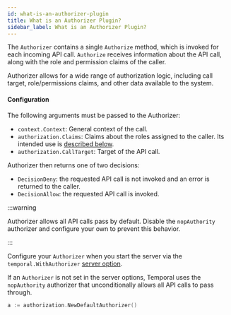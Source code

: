 ```yaml
---
id: what-is-an-authorizer-plugin
title: What is an Authorizer Plugin?
sidebar_label: What is an Authorizer Plugin?
---
```


The `Authorizer` contains a single `Authorize` method, which is invoked for each incoming API call.
`Authorize` receives information about the API call, along with the role and permission claims of the caller.

Authorizer allows for a wide range of authorization logic, including call target, role/permissions claims, and other data available to the system.

#### Configuration

The following arguments must be passed to the Authorizer:

- `context.Context`: General context of the call.
- `authorization.Claims`: Claims about the roles assigned to the caller. Its intended use is [described below](#claims).
- `authorization.CallTarget`: Target of the API call.

Authorizer then returns one of two decisions:

- `DecisionDeny`: the requested API call is not invoked and an error is returned to the caller.
- `DecisionAllow`: the requested API call is invoked.

:::warning

Authorizer allows all API calls pass by default. Disable the `nopAuthority` authorizer and configure your own to prevent this behavior.

:::

Configure your `Authorizer` when you start the server via the `temporal.WithAuthorizer` [server option](/server/options#withauthorizer).

If an `Authorizer` is not set in the server options, Temporal uses the `nopAuthority` authorizer that unconditionally allows all API calls to pass through.

```go
a := authorization.NewDefaultAuthorizer()
```
